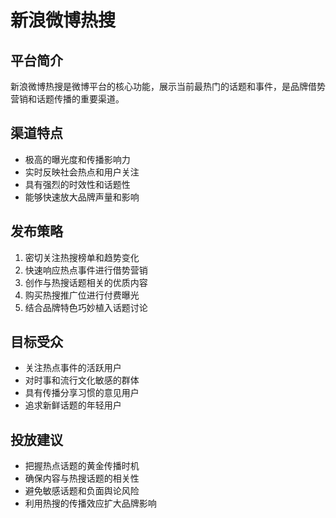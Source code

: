 # 新浪微博热搜

## 平台简介
新浪微博热搜是微博平台的核心功能，展示当前最热门的话题和事件，是品牌借势营销和话题传播的重要渠道。

## 渠道特点
- 极高的曝光度和传播影响力
- 实时反映社会热点和用户关注
- 具有强烈的时效性和话题性
- 能够快速放大品牌声量和影响

## 发布策略
1. 密切关注热搜榜单和趋势变化
2. 快速响应热点事件进行借势营销
3. 创作与热搜话题相关的优质内容
4. 购买热搜推广位进行付费曝光
5. 结合品牌特色巧妙植入话题讨论

## 目标受众
- 关注热点事件的活跃用户
- 对时事和流行文化敏感的群体
- 具有传播分享习惯的意见用户
- 追求新鲜话题的年轻用户

## 投放建议
- 把握热点话题的黄金传播时机
- 确保内容与热搜话题的相关性
- 避免敏感话题和负面舆论风险
- 利用热搜的传播效应扩大品牌影响
